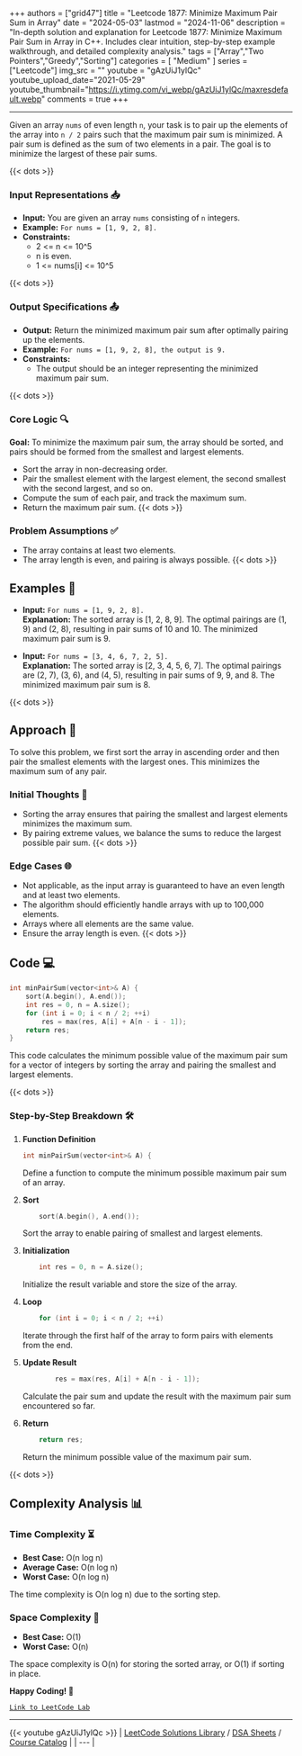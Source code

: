 
+++
authors = ["grid47"]
title = "Leetcode 1877: Minimize Maximum Pair Sum in Array"
date = "2024-05-03"
lastmod = "2024-11-06"
description = "In-depth solution and explanation for Leetcode 1877: Minimize Maximum Pair Sum in Array in C++. Includes clear intuition, step-by-step example walkthrough, and detailed complexity analysis."
tags = ["Array","Two Pointers","Greedy","Sorting"]
categories = [
    "Medium"
]
series = ["Leetcode"]
img_src = ""
youtube = "gAzUiJ1ylQc"
youtube_upload_date="2021-05-29"
youtube_thumbnail="https://i.ytimg.com/vi_webp/gAzUiJ1ylQc/maxresdefault.webp"
comments = true
+++



---
Given an array `nums` of even length `n`, your task is to pair up the elements of the array into `n / 2` pairs such that the maximum pair sum is minimized. A pair sum is defined as the sum of two elements in a pair. The goal is to minimize the largest of these pair sums.
<!--more-->
{{< dots >}}
### Input Representations 📥
- **Input:** You are given an array `nums` consisting of `n` integers.
- **Example:** `For nums = [1, 9, 2, 8].`
- **Constraints:**
	- 2 <= n <= 10^5
	- n is even.
	- 1 <= nums[i] <= 10^5

{{< dots >}}
### Output Specifications 📤
- **Output:** Return the minimized maximum pair sum after optimally pairing up the elements.
- **Example:** `For nums = [1, 9, 2, 8], the output is 9.`
- **Constraints:**
	- The output should be an integer representing the minimized maximum pair sum.

{{< dots >}}
### Core Logic 🔍
**Goal:** To minimize the maximum pair sum, the array should be sorted, and pairs should be formed from the smallest and largest elements.

- Sort the array in non-decreasing order.
- Pair the smallest element with the largest element, the second smallest with the second largest, and so on.
- Compute the sum of each pair, and track the maximum sum.
- Return the maximum pair sum.
{{< dots >}}
### Problem Assumptions ✅
- The array contains at least two elements.
- The array length is even, and pairing is always possible.
{{< dots >}}
## Examples 🧩
- **Input:** `For nums = [1, 9, 2, 8].`  \
  **Explanation:** The sorted array is [1, 2, 8, 9]. The optimal pairings are (1, 9) and (2, 8), resulting in pair sums of 10 and 10. The minimized maximum pair sum is 9.

- **Input:** `For nums = [3, 4, 6, 7, 2, 5].`  \
  **Explanation:** The sorted array is [2, 3, 4, 5, 6, 7]. The optimal pairings are (2, 7), (3, 6), and (4, 5), resulting in pair sums of 9, 9, and 8. The minimized maximum pair sum is 8.

{{< dots >}}
## Approach 🚀
To solve this problem, we first sort the array in ascending order and then pair the smallest elements with the largest ones. This minimizes the maximum sum of any pair.

### Initial Thoughts 💭
- Sorting the array ensures that pairing the smallest and largest elements minimizes the maximum sum.
- By pairing extreme values, we balance the sums to reduce the largest possible pair sum.
{{< dots >}}
### Edge Cases 🌐
- Not applicable, as the input array is guaranteed to have an even length and at least two elements.
- The algorithm should efficiently handle arrays with up to 100,000 elements.
- Arrays where all elements are the same value.
- Ensure the array length is even.
{{< dots >}}
## Code 💻
```cpp
int minPairSum(vector<int>& A) {
    sort(A.begin(), A.end());
    int res = 0, n = A.size();
    for (int i = 0; i < n / 2; ++i)
        res = max(res, A[i] + A[n - i - 1]);
    return res;        
}
```

This code calculates the minimum possible value of the maximum pair sum for a vector of integers by sorting the array and pairing the smallest and largest elements.

{{< dots >}}
### Step-by-Step Breakdown 🛠️
1. **Function Definition**
	```cpp
	int minPairSum(vector<int>& A) {
	```
	Define a function to compute the minimum possible maximum pair sum of an array.

2. **Sort**
	```cpp
	    sort(A.begin(), A.end());
	```
	Sort the array to enable pairing of smallest and largest elements.

3. **Initialization**
	```cpp
	    int res = 0, n = A.size();
	```
	Initialize the result variable and store the size of the array.

4. **Loop**
	```cpp
	    for (int i = 0; i < n / 2; ++i)
	```
	Iterate through the first half of the array to form pairs with elements from the end.

5. **Update Result**
	```cpp
	        res = max(res, A[i] + A[n - i - 1]);
	```
	Calculate the pair sum and update the result with the maximum pair sum encountered so far.

6. **Return**
	```cpp
	    return res;        
	```
	Return the minimum possible value of the maximum pair sum.

{{< dots >}}
## Complexity Analysis 📊
### Time Complexity ⏳
- **Best Case:** O(n log n)
- **Average Case:** O(n log n)
- **Worst Case:** O(n log n)

The time complexity is O(n log n) due to the sorting step.

### Space Complexity 💾
- **Best Case:** O(1)
- **Worst Case:** O(n)

The space complexity is O(n) for storing the sorted array, or O(1) if sorting in place.

**Happy Coding! 🎉**


[`Link to LeetCode Lab`](https://leetcode.com/problems/minimize-maximum-pair-sum-in-array/description/)

---
{{< youtube gAzUiJ1ylQc >}}
| [LeetCode Solutions Library](https://grid47.xyz/leetcode/) / [DSA Sheets](https://grid47.xyz/sheets/) / [Course Catalog](https://grid47.xyz/courses/) |
| --- |
